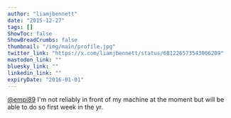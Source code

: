 ```yaml
---
author: "liamjbennett"
date: "2015-12-27"
tags: []
ShowToc: false
ShowBreadCrumbs: false
thumbnail: "/img/main/profile.jpg"
twitter_link: "https://x.com/liamjbennett/status/681226573543006209"
mastodon_link: ""
bluesky_link: ""
linkedin_link: ""
expiryDate: "2016-01-01"
---
```


[@empi89](https://x.com/empi89) I'm not reliably in front of my machine at the moment but will be able to do so first week in the yr.

